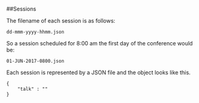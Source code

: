 ##Sessions

The filename of each session is as follows:

```
dd-mmm-yyyy-hhmm.json
```
So a session scheduled for 8:00 am the first day of the conference would be:
```
01-JUN-2017-0800.json
```

Each session is represented by a JSON file and the object looks like this.

```
{
	"talk" : ""
}
```

